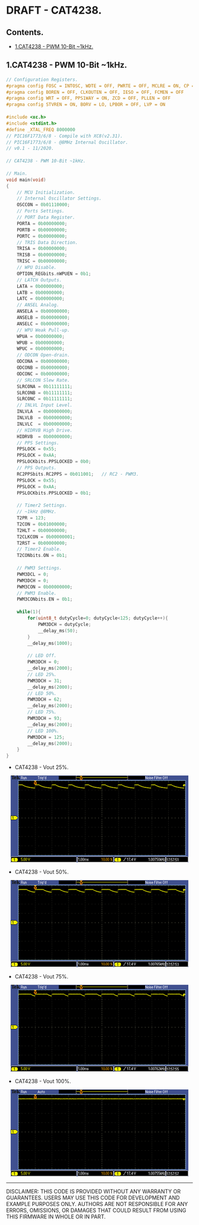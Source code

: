 # DRAFT - CAT4238.

## Contents.

- [1.CAT4238 - PWM 10-Bit ~1kHz.](#1cat4238---pwm-10-bit-1khz)

## 1.CAT4238 - PWM 10-Bit ~1kHz.

```c
// Configuration Registers.
#pragma config FOSC = INTOSC, WDTE = OFF, PWRTE = OFF, MCLRE = ON, CP = OFF
#pragma config BOREN = OFF, CLKOUTEN = OFF, IESO = OFF, FCMEN = OFF
#pragma config WRT = OFF, PPS1WAY = ON, ZCD = OFF, PLLEN = OFF
#pragma config STVREN = ON, BORV = LO, LPBOR = OFF, LVP = ON

#include <xc.h>
#include <stdint.h>
#define _XTAL_FREQ 8000000
// PIC16F1773/6/8 - Compile with XC8(v2.31).
// PIC16F1773/6/8 - @8MHz Internal Oscillator.
// v0.1 - 11/2020.

// CAT4238 - PWM 10-Bit ~1kHz.

// Main.
void main(void)
{
    // MCU Initialization.
    // Internal Oscillator Settings.
    OSCCON = 0b01110000;
    // Ports Settings.
    // PORT Data Register.
    PORTA = 0b00000000;
    PORTB = 0b00000000;
    PORTC = 0b00000000;
    // TRIS Data Direction.
    TRISA = 0b00000000;
    TRISB = 0b00000000;
    TRISC = 0b00000000;
    // WPU Disable.
    OPTION_REGbits.nWPUEN = 0b1;
    // LATCH Outputs.
    LATA = 0b00000000;
    LATB = 0b00000000;
    LATC = 0b00000000;
    // ANSEL Analog.
    ANSELA = 0b00000000;
    ANSELB = 0b00000000;
    ANSELC = 0b00000000;
    // WPU Weak Pull-up.
    WPUA = 0b00000000;
    WPUB = 0b00000000;
    WPUC = 0b00000000;
    // ODCON Open-drain.
    ODCONA = 0b00000000;
    ODCONB = 0b00000000;
    ODCONC = 0b00000000;
    // SRLCON Slew Rate.
    SLRCONA = 0b11111111;
    SLRCONB = 0b11111111;
    SLRCONC = 0b11111111;
    // INLVL Input Level.
    INLVLA  = 0b00000000;
    INLVLB  = 0b00000000;
    INLVLC  = 0b00000000;
    // HIDRVB High Drive.
    HIDRVB  = 0b00000000;
    // PPS Settings.
    PPSLOCK = 0x55;
    PPSLOCK = 0xAA;  
    PPSLOCKbits.PPSLOCKED = 0b0;  
    // PPS Outputs.
    RC2PPSbits.RC2PPS = 0b011001;   // RC2 - PWM3.
    PPSLOCK = 0x55;
    PPSLOCK = 0xAA;
    PPSLOCKbits.PPSLOCKED = 0b1;

    // Timer2 Settings.
    // ~1kHz @8MHz.
    T2PR = 123;
    T2CON = 0b01000000;
    T2HLT = 0b00000000;
    T2CLKCON = 0b00000001;
    T2RST = 0b00000000;
    // Timer2 Enable.
    T2CONbits.ON = 0b1;

    // PWM3 Settings.
    PWM3DCL = 0;
    PWM3DCH = 0;
    PWM3CON = 0b00000000;
    // PWM3 Enable.
    PWM3CONbits.EN = 0b1;

    while(1){
        for(uint8_t dutyCycle=0; dutyCycle<125; dutyCycle++){
            PWM3DCH = dutyCycle;
            __delay_ms(50);
        }
        __delay_ms(1000);

        // LED Off.
        PWM3DCH = 0;
        __delay_ms(2000);
        // LED 25%.
        PWM3DCH = 31;
        __delay_ms(2000);
        // LED 50%.
        PWM3DCH = 62;
        __delay_ms(2000);
        // LED 75%.
        PWM3DCH = 93;
        __delay_ms(2000);
        // LED 100%.
        PWM3DCH = 125;
        __delay_ms(2000);
    }
}
```

- CAT4238 - Vout 25%.

<p align="center"><img alt=="CAT4238 - 25%" src="./pics/cat4238-25.png"></p>

- CAT4238 - Vout 50%.

<p align="center"><img alt=="CAT4238 - 50%" src="./pics/cat4238-50.png"></p>

- CAT4238 - Vout 75%.

<p align="center"><img alt=="CAT4238 - 75%" src="./pics/cat4238-75.png"></p>

- CAT4238 - Vout 100%.

<p align="center"><img alt=="CAT4238 - 100%" src="./pics/cat4238-100.png"></p>

---
DISCLAIMER: THIS CODE IS PROVIDED WITHOUT ANY WARRANTY OR GUARANTEES.
USERS MAY USE THIS CODE FOR DEVELOPMENT AND EXAMPLE PURPOSES ONLY.
AUTHORS ARE NOT RESPONSIBLE FOR ANY ERRORS, OMISSIONS, OR DAMAGES THAT COULD
RESULT FROM USING THIS FIRMWARE IN WHOLE OR IN PART.